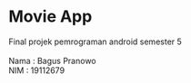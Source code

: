# Movie App
Final projek pemrograman android semester 5
<br><br>
Nama  : Bagus Pranowo
<br>
NIM   : 19112679
